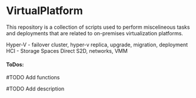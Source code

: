 # VirtualPlatform

This repository is a collection of scripts used to perform miscelineous tasks and deployments that are related to on-premises virtualization platforms.

Hyper-V - failover cluster, hyper-v replica, upgrade, migration, deployment
HCI - Storage Spaces Direct S2D, networks, VMM

#### ToDos:

#TODO Add functions

#TODO Add description
